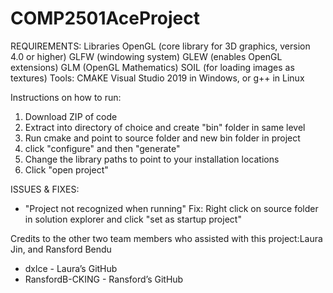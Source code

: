 # COMP2501AceProject

REQUIREMENTS:
Libraries
  OpenGL (core library for 3D graphics, version 4.0 or higher)
  GLFW (windowing system)
  GLEW (enables OpenGL extensions)
  GLM (OpenGL Mathematics)
  SOIL (for loading images as textures)
Tools:
  CMAKE
  Visual Studio 2019 in Windows, or g++ in Linux

Instructions on how to run:
1. Download ZIP of code
2. Extract into directory of choice and create "bin" folder in same level
3. Run cmake and point to source folder and new bin folder in project
4. click "configure" and then "generate"
5. Change the library paths to point to your installation locations
6. Click "open project"

ISSUES & FIXES:
- "Project not recognized when running"
Fix: Right click on source folder in solution explorer and click "set as startup project"

Credits to the other two team members who assisted with this project:Laura Jin, and Ransford
Bendu
- dxlce - Laura’s GitHub
- RansfordB-CKING - Ransford’s GitHub
